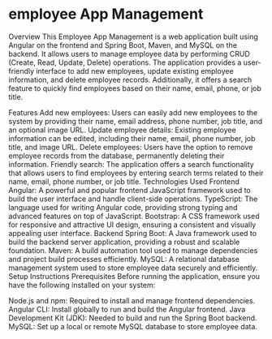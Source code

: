 # employee App Management 
Overview
This Employee App Management is a web application built using Angular on the frontend and Spring Boot, Maven, and MySQL on the backend.
It allows users to manage employee data by performing CRUD (Create, Read, Update, Delete) operations. The application provides a user-friendly 
interface to add new employees, update existing employee information, and delete employee records. Additionally, it offers a search feature to quickly 
find employees based on their name, email, phone, or job title.

Features
Add new employees: Users can easily add new employees to the system by providing their name, email address, phone number, job title, and an optional image URL.
Update employee details: Existing employee information can be edited, including their name, email, phone number, job title, and image URL.
Delete employees: Users have the option to remove employee records from the database, permanently deleting their information.
Friendly search: The application offers a search functionality that allows users to find employees by entering search terms related to their name, email, phone number, or job title.
Technologies Used
Frontend
Angular: A powerful and popular frontend JavaScript framework used to build the user interface and handle client-side operations.
TypeScript: The language used for writing Angular code, providing strong typing and advanced features on top of JavaScript.
Bootstrap: A CSS framework used for responsive and attractive UI design, ensuring a consistent and visually appealing user interface.
Backend
Spring Boot: A Java framework used to build the backend server application, providing a robust and scalable foundation.
Maven: A build automation tool used to manage dependencies and project build processes efficiently.
MySQL: A relational database management system used to store employee data securely and efficiently.
Setup Instructions
Prerequisites
Before running the application, ensure you have the following installed on your system:

Node.js and npm: Required to install and manage frontend dependencies.
Angular CLI: Install globally to run and build the Angular frontend.
Java Development Kit (JDK): Needed to build and run the Spring Boot backend.
MySQL: Set up a local or remote MySQL database to store employee data.

